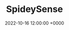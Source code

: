 ---
title: SpideySense
date: 2022-10-16 12:00:00 +0000
categories: [projects, hackathon]
tags: [Hackathon, Project, ML, Best Hacks, Computer Vision, FlowChain]
---